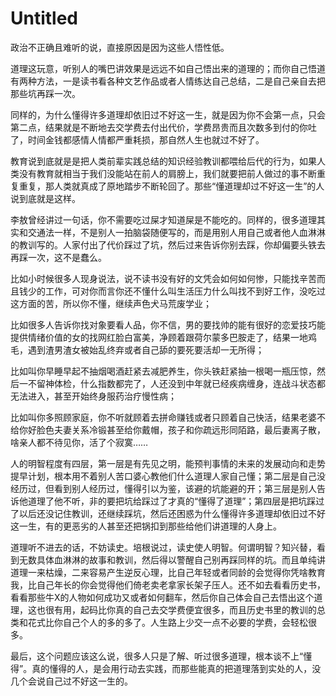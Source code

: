 # Untitled

政治不正确且难听的说，直接原因是因为这些人悟性低。

道理这玩意，听别人的嘴巴讲效果是远远不如自己悟出来的道理的；而你自己悟道有两种方法，一是读书看各种文艺作品或者人情练达自己总结，二是自己亲自去把那些坑再踩一次。

同样的，为什么懂得许多道理却依旧过不好这一生，就是因为你不会第一点，只会第二点，结果就是不断地去交学费去付出代价，学费昂贵而且次数多到付的你吐了，时间金钱都感情人情都严重耗损，那自然人生也就过不好了。

教育说到底就是是把人类前辈实践总结的知识经验教训都喂给后代的行为，如果人类没有教育就相当于我们没能站在前人的肩膀上，我们就要把前人做过的事不断重复重复，那人类就真成了原地踏步不断轮回了。那些“懂道理却过不好这一生”的人说到底就是这样。

李敖曾经讲过一句话，你不需要吃过屎才知道屎是不能吃的。同样的，很多道理其实和交通法一样，不是别人一拍脑袋随便写的，而是用别人用自己或者他人血淋淋的教训写的。人家付出了代价踩过了坑，然后过来告诉你别去踩，你却偏要头铁去再踩一次，这不是蠢么。

比如小时候很多人现身说法，说不读书没有好的文凭会如何如何惨，只能找辛苦而且钱少的工作，可对你而言你还不懂什么叫生活压力什么叫找不到好工作，没吃过这方面的苦，所以你不懂，继续声色犬马荒废学业；

比如很多人告诉你找对象要看人品，你不信，男的要找帅的能有很好的恋爱技巧能提供情绪价值的女的找网红脸白富美，净顾着跟荷尔蒙多巴胺走了，结果一地鸡毛，遇到渣男渣女被始乱终弃或者自己舔的要死要活却一无所得；

比如叫你早睡早起不抽烟喝酒赶紧去减肥养生，你头铁赶紧抽一根喝一瓶压惊，然后一不留神体检，什么指数都完了，人还没到中年就已经疾病缠身，连战斗状态都无法进入，甚至开始终身服药治疗慢性病；

比如叫你多照顾家庭，你不听就顾着去拼命赚钱或者只顾着自己快活，结果老婆不给你好脸色夫妻关系冷锻甚至给你戴帽，孩子和你疏远形同陌路，最后妻离子散，啥亲人都不待见你，活了个寂寞……

人的明智程度有四层，第一层是有先见之明，能预判事情的未来的发展动向和走势提早计划，根本用不着别人苦口婆心教他们什么道理人家自己懂；第二层是自己没经历过，但看到别人经历过，懂得引以为鉴，该避的坑能避的开；第三层是别人告诉他道理了他不听，非的要把坑给踩过了才真的“懂得了道理”；第四层是把坑踩过了以后还没记住教训，还继续踩坑，然后还困惑为什么懂得许多道理却依旧过不好这一生，有的更恶劣的人甚至还把锅扣到那些给他们讲道理的人身上。

道理听不进去的话，不妨读史。培根说过，读史使人明智。何谓明智？知兴替，看到无数具体血淋淋的故事和教训，然后得以警醒自己别再踩同样的坑。而且单纯讲道理一来枯燥，二来容易产生逆反心理，比自己年轻或者同龄的会觉得你凭啥教育我，比自己年长的你会觉得他们倚老卖老拿家长架子压人。还不如去看看历史书，看看那些牛X的人物如何成功又或者如何翻车，然后你自己体会自己去悟出这个道理，这也很有用，起码比你真的自己去交学费便宜很多，而且历史书里的教训的总类和花式比你自己个人的多的多了。人生路上少交一点不必要的学费，会轻松很多。

最后，这个问题应该这么说，很多人只是了解、听过很多道理，根本谈不上“懂得”。真的懂得的人，是会用行动去实践，而那些能真的把道理落到实处的人，没几个会说自己过不好这一生的。
